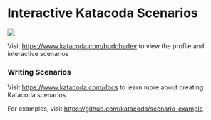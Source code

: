 # Interactive Katacoda Scenarios

[![](http://shields.katacoda.com/katacoda/buddhadev/count.svg)](https://www.katacoda.com/buddhadev "Get your profile on Katacoda.com")

Visit https://www.katacoda.com/buddhadev to view the profile and interactive scenarios

### Writing Scenarios
Visit https://www.katacoda.com/docs to learn more about creating Katacoda scenarios

For examples, visit https://github.com/katacoda/scenario-example
